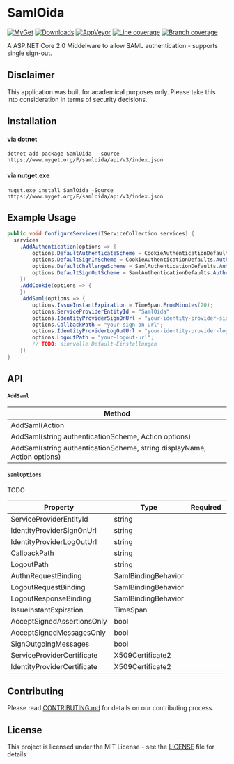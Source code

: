 # SamlOida


[![MyGet](https://img.shields.io/myget/samloida/v/samloida.svg)](https://www.myget.org/feed/samloida/package/nuget/SamlOida)
[![Downloads](https://img.shields.io/myget/samloida/dt/samloida.svg)](https://www.myget.org/feed/samloida/package/nuget/SamlOida)
[![AppVeyor](https://ci.appveyor.com/api/projects/status/c05vv9y58tbbcj1n/branch/master?svg=true)](https://ci.appveyor.com/project/peterwurzinger/samloida/branch/master)
[![Line coverage](https://samloida.blob.core.windows.net/samloida/report/badge_linecoverage.svg)](https://samloida.blob.core.windows.net/samloida/report/index.htm)
[![Branch coverage](https://samloida.blob.core.windows.net/samloida/report/badge_branchcoverage.svg)](https://samloida.blob.core.windows.net/samloida/report/index.htm)

A ASP.NET Core 2.0 Middelware to allow SAML authentication - supports single sign-out.

## Disclaimer

This application was built for academical purposes only. Please take this into consideration in terms of security decisions.

## Installation

#### via dotnet

`dotnet add package SamlOida --source https://www.myget.org/F/samloida/api/v3/index.json`

#### via nutget.exe

`nuget.exe install SamlOida -Source https://www.myget.org/F/samloida/api/v3/index.json`

## Example Usage

```csharp
public void ConfigureServices(IServiceCollection services) {
  services
    .AddAuthentication(options => {
        options.DefaultAuthenticateScheme = CookieAuthenticationDefaults.AuthenticationScheme;
        options.DefaultSignInScheme = CookieAuthenticationDefaults.AuthenticationScheme;
        options.DefaultChallengeScheme = SamlAuthenticationDefaults.AuthenticationScheme;
        options.DefaultSignOutScheme = SamlAuthenticationDefaults.AuthenticationScheme;
    })
    .AddCookie(options => {
    })
    .AddSaml(options => {
      	options.IssueInstantExpiration = TimeSpan.FromMinutes(20);
        options.ServiceProviderEntityId = "SamlOida";
        options.IdentityProviderSignOnUrl = "your-identity-provider-sign-on-url";
        options.CallbackPath = "your-sign-on-url";
        options.IdentityProviderLogOutUrl = "your-identity-provider-log-out-url";
        options.LogoutPath = "your-logout-url";
        // TODO: sinnvolle Default-Einstellungen
    })
}
```

## API

#### `AddSaml`

| Method                                   |
| ---------------------------------------- |
| AddSaml(Action<SamlOptions>              |
| AddSaml(string authenticationScheme, Action<SamlOptions> options) |
| AddSaml(string authenticationScheme, string displayName, Action<SamlOptions> options) |

#### `SamlOptions`

TODO

| Property                    | Type                | Required | Default |
| --------------------------- | ------------------- | :------: | ------- |
| ServiceProviderEntityId     | string              |          |         |
| IdentityProviderSignOnUrl   | string              |          |         |
| IdentityProviderLogOutUrl   | string              |          |         |
| CallbackPath                | string              |          |         |
| LogoutPath                  | string              |          |         |
| AuthnRequestBinding         | SamlBindingBehavior |          |         |
| LogoutRequestBinding        | SamlBindingBehavior |          |         |
| LogoutResponseBinding       | SamlBindingBehavior |          |         |
| IssueInstantExpiration      | TimeSpan            |          |         |
| AcceptSignedAssertionsOnly  | bool                |          |         |
| AcceptSignedMessagesOnly    | bool                |          |         |
| SignOutgoingMessages        | bool                |          |         |
| ServiceProviderCertificate  | X509Certificate2    |          |         |
| IdentityProviderCertificate | X509Certificate2    |          |         |

## Contributing

Please read [CONTRIBUTING.md](CONTRIBUTING.md) for details on our contributing process.

## License

This project is licensed under the MIT License - see the [LICENSE](LICENSE) file for details

